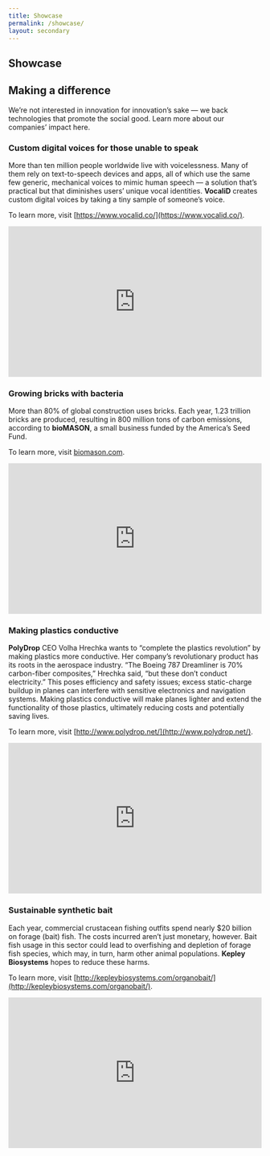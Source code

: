 ```yaml
---
title: Showcase
permalink: /showcase/
layout: secondary
---
```

<section class="section-header showcase-header background-light-blue">
<div class="usa-section usa-content usa-grid" markdown="1">

# Showcase

<h2 class="header-top-bar"> Making a difference </h2>

We’re not interested in innovation for innovation’s sake — we back technologies that promote the social good. Learn more about our companies’ impact here.

</div>
</section>

<section class="usa-section showcase-content background-gray-dark">
<div class="usa-content usa-grid">

<div class="usa-content usa-width-one-half" markdown="1">

### Custom digital voices for those unable to speak

More than ten million people worldwide live with voicelessness. Many of them rely on text-to-speech devices and apps, all of which use the same few generic, mechanical voices to mimic human speech — a solution that’s practical but that diminishes users’ unique vocal identities. **VocaliD** creates custom digital voices by taking a tiny sample of someone’s voice.

To learn more, visit [https://www.vocalid.co/](https://www.vocalid.co/).

<!-- — for example, a sustained “ah” — and blending it with that of a speaker who is about the same age and size, and who shares a linguistic background with the recipient. Rupal Patel, CEO and founder of VocaliD, says that each merged speech sample creates a unique voice that closely resembles that of the recipient, allowing people to communicate more comfortably.

Dr. Patel recalls getting an email from a nine-year-old who had seen her TED talk and wanted to give her voice to her sister, who was unable to speak. “Getting that email, I thought, ‘this is amazing,’” recalls Patel, who realized that the commercial potential for her technology was vast. Capital from America’s Seed Fund allowed her to scale her company and offer personalized digital voices to people worldwide. Today, VocaliD’s voicebank platform contains more than 20,000 members who have contributed more than 6 million sentences, helping people everywhere preserve their vocal identities.  

To learn more, visit [https://www.vocalid.co/](https://www.vocalid.co/). -->

</div>

<!-- <div class="usa-width-one-half" markdown="1">

![Other Topics (OT)](../assets/img/icons/OT-white.svg)

</div> -->

<div class="usa-width-one-half">

<iframe frameborder="0" height="300" width="100%" src="https://www.youtube.com/embed/videoseries?list=PLGhBP1C7iCOkPp8yv2I3ZGk16LiMIiikb" frameborder="0" allowfullscreen></iframe>

</div>

</div>
</section>



<section class="usa-section showcase-content background-gray-dark">
<div class="usa-content usa-grid">
<div class="usa-content usa-width-one-half" markdown="1">

### Growing bricks with bacteria

More than 80% of global construction uses bricks. Each year, 1.23 trillion bricks are produced, resulting in 800 million tons of carbon emissions, according to **bioMASON**, a small business funded by the America’s Seed Fund.

To learn more, visit [biomason.com](http://biomason.com/).

<!-- bioMASON developed a process to grow bricks with bacteria in hopes of greatly reducing those emissions. They start with water and sand, mix in bacteria, and then feed the bacteria nutrients and chemicals that create a calcium carbonate. This glues the sand together, forming bricks. Unlike traditional brick manufacturing, bioMASON’s method requires no heat, eliminating the capital expenses required by traditional methods.

In addition to funding from America’s Seed Fund, bioMASON has received support from Acorn Investments, Stichting Doen, the North Carolina Biotechnology Center, the Postcode Lottery Green Challenge, North Carolina State University’s Biomanufacturing Training and Education Center, the Cradle to Cradle Products Innovation Institute, and North Carolina State University. -->

</div>

<div class="usa-width-one-half">

<iframe height="300" width="100%" src="https://www.youtube.com/embed/6BqoM4am8kw" frameborder="0" allowfullscreen></iframe>

</div>

<!-- <div class="usa-width-one-half" markdown="1">

![BioMASON](../assets/img/showcase/biomason-bw.png)

</div> -->

</div>
</section>


<section class="usa-section showcase-content background-gray-dark">
<div class="usa-content usa-grid">
<div class="usa-content usa-width-one-half" markdown="1">

### Making plastics conductive

**PolyDrop** CEO Volha Hrechka wants to “complete the plastics revolution” by making plastics more conductive. Her company’s revolutionary product has its roots in the aerospace industry. “The Boeing 787 Dreamliner is 70% carbon-fiber composites,” Hrechka said, “but these don’t conduct electricity.” This poses efficiency and safety issues; excess static-charge buildup in planes can interfere with sensitive electronics and navigation systems. Making plastics conductive will make planes lighter and extend the functionality of those plastics, ultimately reducing costs and potentially saving lives.

To learn more, visit [http://www.polydrop.net/](http://www.polydrop.net/).

<!-- PolyDrop’s conductive polymer additive is useful to industries beyond aerospace; it has also been used for coatings, composites, batteries, marine vessels, textiles, flooring, and electronics.

Hrechka cites America’s Seed Fund as the reason her technology has made its way to market. Scale-up testing is crucial in the material sciences field, and angel investors can be hard to come by. The seed fund “has had a tremendous impact for our company,” Hrechka has said.

To learn more, visit [http://www.polydrop.net/](http://www.polydrop.net/). -->

</div>

<div class="usa-width-one-half">
<iframe height="300" width="100%" src="https://www.youtube.com/embed/wcUj-jIynHs" frameborder="0" allowfullscreen></iframe>
</div>

<!-- <div class="usa-width-one-half" markdown="1">

![Chemical and Environmental Technologies (CT)](../assets/img/icons/CT-white.svg)

</div> -->

</div>
</section>


<section class="usa-section showcase-content background-gray-dark">
<div class="usa-content usa-grid">
<div class="usa-content usa-width-one-half" markdown="1">

### Sustainable synthetic bait

Each year, commercial crustacean fishing outfits spend nearly $20 billion on forage (bait) fish. The costs incurred aren’t just monetary, however. Bait fish usage in this sector could lead to overfishing and depletion of forage fish species, which may, in turn, harm other animal populations. **Kepley Biosystems** hopes to reduce these harms.

To learn more, visit [http://kepleybiosystems.com/organobait/](http://kepleybiosystems.com/organobait/).

<!-- Kepley Biosystems’ OrganoBait — a fully synthetic bait — mimics the scent of forage fish to attract lobsters and crabs. Because it’s fish-free, its cost doesn’t fluctuate as forage fish populations do and it’s available year-round, which benefits commercial fisheries. And because it reduces demand for actual forage fish, it can make crustacean fishing more sustainable and help protect remaining forage fish populations, benefiting the animals that feed on them.

Using Phase I funding, Kepley Biosystems was able to define their product and identify the chemotactic cues that crabs and lobsters respond to; armed with this knowledge, the company was able to create a synthetic alternative. They used Phase II funding to test their product’s market capacity and test OrganoBait in real-world conditions. Early testing has shown OrganoBait’s effectiveness and flexibility in different fishing conditions to be highly successful.

To learn more, visit [http://kepleybiosystems.com/organobait/](http://kepleybiosystems.com/organobait/). -->

</div>

<div class="usa-width-one-half">

<iframe width="100%" height="300" src="https://www.youtube.com/embed/aszA1FM6nL4" frameborder="0" allowfullscreen></iframe>

</div>


<!-- <div class="usa-width-one-half" markdown="1">

![BioMASON](../assets/img/showcase/kepley-bw.png)

</div> -->

</div>
</section>
